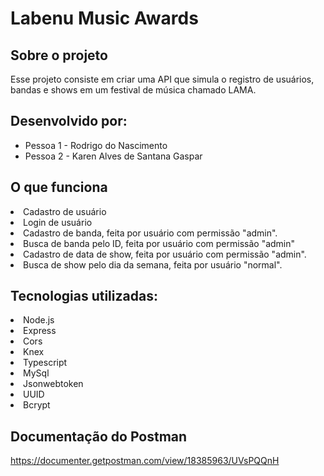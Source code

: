# Labenu Music Awards

## Sobre o projeto
Esse projeto consiste em criar uma API que simula o registro de usuários, bandas e shows em um festival de música chamado LAMA.

## Desenvolvido por: 
- Pessoa 1 - Rodrigo do Nascimento
- Pessoa 2 - Karen Alves de Santana Gaspar

## O que funciona
<li> Cadastro de usuário
<li> Login de usuário
<li> Cadastro de banda, feita por usuário com permissão "admin".
<li> Busca de banda pelo ID, feita por usuário com permissão "admin"
<li> Cadastro de data de show, feita por usuário com permissão "admin".
<li> Busca de show pelo dia da semana, feita por usuário "normal".


## Tecnologias utilizadas:
<li> Node.js
<li> Express
<li> Cors
<li> Knex
<li> Typescript
<li> MySql
<li> Jsonwebtoken
<li> UUID
<li> Bcrypt

## Documentação do Postman

https://documenter.getpostman.com/view/18385963/UVsPQQnH

